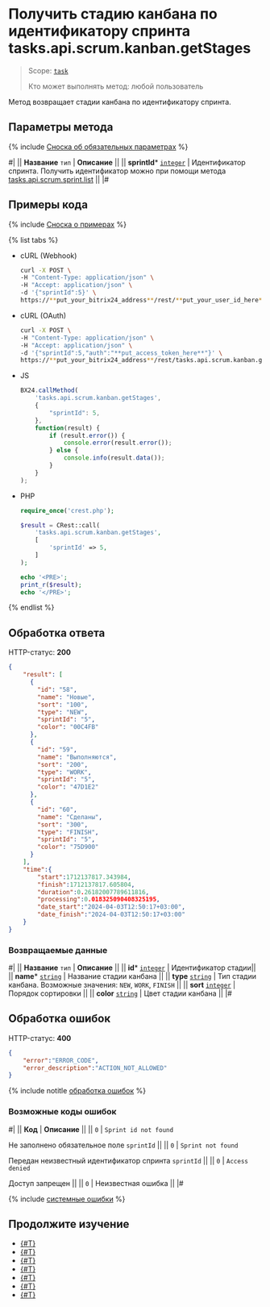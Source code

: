 # Получить стадию канбана по идентификатору спринта tasks.api.scrum.kanban.getStages

> Scope: [`task`](../../../scopes/permissions.md)
>
> Кто может выполнять метод: любой пользователь

Метод возвращает стадии канбана по идентификатору спринта.

## Параметры метода

{% include [Сноска об обязательных параметрах](../../../../_includes/required.md) %}

#|
|| **Название**
`тип` | **Описание** ||
|| **sprintId***
[`integer`](../../../data-types.md) | Идентификатор спринта. Получить идентификатор можно при помощи метода [tasks.api.scrum.sprint.list](../sprint/tasks-api-scrum-sprint-list.md) ||
|#

## Примеры кода

{% include [Сноска о примерах](../../../../_includes/examples.md) %}

{% list tabs %}

- cURL (Webhook)

    ```bash
    curl -X POST \
    -H "Content-Type: application/json" \
    -H "Accept: application/json" \
    -d '{"sprintId":5}' \
    https://**put_your_bitrix24_address**/rest/**put_your_user_id_here**/**put_your_webhook_here**/tasks.api.scrum.kanban.getStages
    ```

- cURL (OAuth)

    ```bash
    curl -X POST \
    -H "Content-Type: application/json" \
    -H "Accept: application/json" \
    -d '{"sprintId":5,"auth":"**put_access_token_here**"}' \
    https://**put_your_bitrix24_address**/rest/tasks.api.scrum.kanban.getStages
    ```

- JS

    ```js
    BX24.callMethod(
        'tasks.api.scrum.kanban.getStages',
        {
            "sprintId": 5,
        },
        function(result) {
            if (result.error()) {
                console.error(result.error());
            } else {
                console.info(result.data());
            }
        }
    );
    ```

- PHP

    ```php
    require_once('crest.php');

    $result = CRest::call(
        'tasks.api.scrum.kanban.getStages',
        [
            'sprintId' => 5,
        ]
    );

    echo '<PRE>';
    print_r($result);
    echo '</PRE>';
    ```

{% endlist %}


## Обработка ответа

HTTP-статус: **200**

```json
{
    "result": [
      {
        "id": "58",
        "name": "Новые",
        "sort": "100",
        "type": "NEW",
        "sprintId": "5",
        "color": "00C4FB"
      },
      {
        "id": "59",
        "name": "Выполняются",
        "sort": "200",
        "type": "WORK",
        "sprintId": "5",
        "color": "47D1E2"
      },
      {
        "id": "60",
        "name": "Сделаны",
        "sort": "300",
        "type": "FINISH",
        "sprintId": "5",
        "color": "75D900"
      }
    ],
    "time":{
        "start":1712137817.343984,
        "finish":1712137817.605804,
        "duration":0.26182007789611816,
        "processing":0.018325090408325195,
        "date_start":"2024-04-03T12:50:17+03:00",
        "date_finish":"2024-04-03T12:50:17+03:00"
    }
}
```

### Возвращаемые данные

#|
|| **Название**
`тип` | **Описание** ||
|| **id***
[`integer`](../../../data-types.md) | Идентификатор стадии||
|| **name***
[`string`](../../../data-types.md) | Название стадии канбана ||
|| **type**
[`string`](../../../data-types.md) | Тип стадии канбана. Возможные значения: `NEW`, `WORK`, `FINISH` ||
|| **sort**
[`integer`](../../../data-types.md) | Порядок сортировки ||
|| **color**
[`string`](../../../data-types.md) | Цвет стадии канбана ||
|#

## Обработка ошибок

HTTP-статус: **400**

```json
{
    "error":"ERROR_CODE",
    "error_description":"ACTION_NOT_ALLOWED"
}
```

{% include notitle [обработка ошибок](../../../../_includes/error-info.md) %}

### Возможные коды ошибок

#|
|| **Код** | **Описание** ||
|| `0` | `Sprint id not found`

Не заполнено обязательное поле `sprintId` ||
|| `0` | `Sprint not found`

Передан неизвестный идентификатор спринта `sprintId` ||
|| `0` | `Access denied`

Доступ запрещен ||
|| `0` | Неизвестная ошибка ||
|#

{% include [системные ошибки](../../../../_includes/system-errors.md) %}

## Продолжите изучение

- [{#T}](./index.md)
- [{#T}](./tasks-api-scrum-kanban-add-stage.md)
- [{#T}](./tasks-api-scrum-kanban-update-stage.md)
- [{#T}](./tasks-api-scrum-kanban-add-task.md)
- [{#T}](./tasks-api-scrum-kanban-delete-stage.md)
- [{#T}](./tasks-api-scrum-kanban-delete-task.md)
- [{#T}](./tasks-api-scrum-kanban-get-fields.md)
